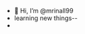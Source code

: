 - 👋 Hi, I’m @mrinall99
- learning new things--
- 

<!---
mrinall99/mrinall99 is a ✨ special ✨ repository because its `README.md` (this file) appears on your GitHub profile.
You can click the Preview link to take a look at your changes.
--->
